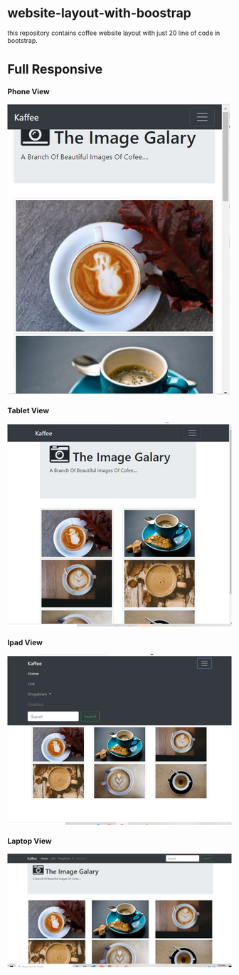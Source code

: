 # website-layout-with-boostrap
this repository contains coffee website layout with just 20 line of code in bootstrap.
<h1>Full Responsive</h1>

<h3>Phone View</h3>

![](https://github.com/dishant-123/website-layout-with-boostrap/blob/master/phoneView.JPG)

<h3>Tablet View</h3>

![](https://github.com/dishant-123/website-layout-with-boostrap/blob/master/tabletView.JPG)

<h3>Ipad View</h3>

![](https://github.com/dishant-123/website-layout-with-boostrap/blob/master/ipadView.JPG)

<h3>Laptop View</h3>

![](https://github.com/dishant-123/website-layout-with-boostrap/blob/master/laptopView.JPG)
